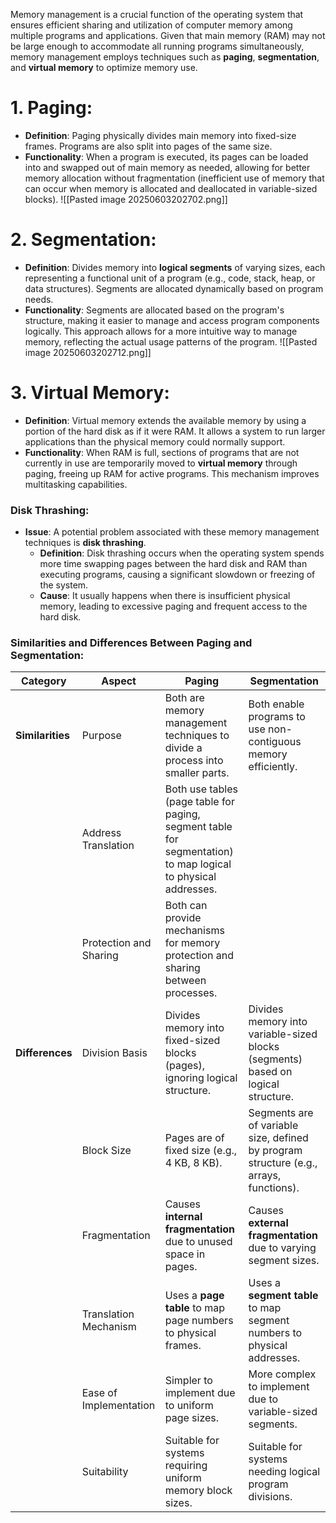 Memory management is a crucial function of the operating system that ensures efficient sharing and utilization of computer memory among multiple programs and applications. Given that main memory (RAM) may not be large enough to accommodate all running programs simultaneously, memory management employs techniques such as **paging**, **segmentation**, and **virtual memory** to optimize memory use.
# 1. Paging:
- **Definition**: Paging physically divides main memory into fixed-size frames. Programs are also split into pages of the same size. 
- **Functionality**: When a program is executed, its pages can be loaded into and swapped out of main memory as needed, allowing for better memory allocation without fragmentation (inefficient use of memory that can occur when memory is allocated and deallocated in variable-sized blocks).
![[Pasted image 20250603202702.png]]
# 2. Segmentation:
- **Definition**: Divides memory into **logical segments** of varying sizes, each representing a functional unit of a program (e.g., code, stack, heap, or data structures). Segments are allocated dynamically based on program needs.
- **Functionality**: Segments are allocated based on the program's structure, making it easier to manage and access program components logically. This approach allows for a more intuitive way to manage memory, reflecting the actual usage patterns of the program.
![[Pasted image 20250603202712.png]]
# 3. Virtual Memory:
- **Definition**: Virtual memory extends the available memory by using a portion of the hard disk as if it were RAM. It allows a system to run larger applications than the physical memory could normally support.
- **Functionality**: When RAM is full, sections of programs that are not currently in use are temporarily moved to **virtual memory** through paging, freeing up RAM for active programs. This mechanism improves multitasking capabilities.
### Disk Thrashing:
- **Issue**: A potential problem associated with these memory management techniques is **disk thrashing**.
    - **Definition**: Disk thrashing occurs when the operating system spends more time swapping pages between the hard disk and RAM than executing programs, causing a significant slowdown or freezing of the system.
    - **Cause**: It usually happens when there is insufficient physical memory, leading to excessive paging and frequent access to the hard disk.
### Similarities and Differences Between Paging and Segmentation:

|**Category**|**Aspect**|**Paging**|**Segmentation**|
|---|---|---|---|
|**Similarities**|Purpose|Both are memory management techniques to divide a process into smaller parts.|Both enable programs to use non-contiguous memory efficiently.|
||Address Translation|Both use tables (page table for paging, segment table for segmentation) to map logical to physical addresses.||
||Protection and Sharing|Both can provide mechanisms for memory protection and sharing between processes.||
|**Differences**|Division Basis|Divides memory into fixed-sized blocks (pages), ignoring logical structure.|Divides memory into variable-sized blocks (segments) based on logical structure.|
||Block Size|Pages are of fixed size (e.g., 4 KB, 8 KB).|Segments are of variable size, defined by program structure (e.g., arrays, functions).|
||Fragmentation|Causes **internal fragmentation** due to unused space in pages.|Causes **external fragmentation** due to varying segment sizes.|
||Translation Mechanism|Uses a **page table** to map page numbers to physical frames.|Uses a **segment table** to map segment numbers to physical addresses.|
||Ease of Implementation|Simpler to implement due to uniform page sizes.|More complex to implement due to variable-sized segments.|
||Suitability|Suitable for systems requiring uniform memory block sizes.|Suitable for systems needing logical program divisions.|
